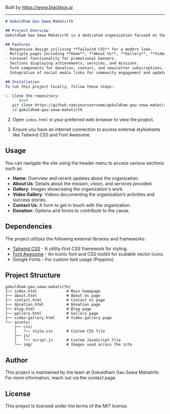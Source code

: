 
Built by https://www.blackbox.ai

---

```markdown
# Gokuldham Gau Sewa Mahatirth

## Project Overview
Gokuldham Gau Sewa Mahatirth is a dedicated organization focused on the care and welfare of cows. It provides food, shelter, and medical support to cows that are abandoned, injured, or in need of assistance. The initiative is built on the principles of compassion and respect for all living creatures, aiming to promote the welfare of cows throughout India.

## Features
- Responsive design utilizing **Tailwind CSS** for a modern look.
- Multiple pages including **Home**, **About Us**, **Gallery**, **Videos**, **Contact**, and **Donation** sections.
- Carousel functionality for promotional banners.
- Sections displaying achievements, services, and missions.
- Form components for donation, contact, and newsletter subscriptions.
- Integration of social media links for community engagement and updates.

## Installation
To run this project locally, follow these steps:

1. Clone the repository:
   ```bash
   git clone https://github.com/yourusername/gokuldham-gau-sewa-mahatirth.git
   cd gokuldham-gau-sewa-mahatirth
   ```

2. Open `index.html` in your preferred web browser to view the project.

3. Ensure you have an internet connection to access external stylesheets like Tailwind CSS and Font Awesome.

## Usage
You can navigate the site using the header menu to access various sections such as:
- **Home**: Overview and recent updates about the organization.
- **About Us**: Details about the mission, vision, and services provided.
- **Gallery**: Images showcasing the organization's work.
- **Video Gallery**: Videos documenting the organization’s activities and success stories.
- **Contact Us**: A form to get in touch with the organization.
- **Donation**: Options and forms to contribute to the cause.

## Dependencies
The project utilizes the following external libraries and frameworks:
- [Tailwind CSS](https://tailwindcss.com/) - A utility-first CSS framework for styling.
- [Font Awesome](https://fontawesome.com/) - An iconic font and CSS toolkit for scalable vector icons.
- Google Fonts - For custom font usage (Poppins).

## Project Structure
```
gokuldham-gau-sewa-mahatirth/
├── index.html             # Main homepage
├── about.html             # About Us page
├── contact.html           # Contact Us page
├── donation.html          # Donation page
├── blog.html              # Blog page
├── gallery.html           # Gallery page
├── video-gallery.html     # Video gallery page
└── assets/
    ├── css/
    │   └── style.css      # Custom CSS file
    ├── js/
    │   └── script.js      # Custom JavaScript file
    └── img/               # Images used across the site
```

## Author
This project is maintained by the team at Gokuldham Gau Sewa Mahatirth. For more information, reach out via the contact page.

## License
This project is licensed under the terms of the MIT license.
```